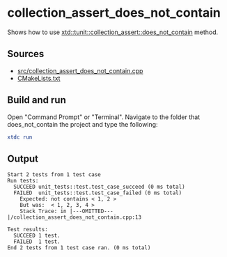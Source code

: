 # collection_assert_does_not_contain

Shows how to use [xtd::tunit::collection_assert::does_not_contain](https://gammasoft71.github.io/xtd/reference_guides/latest/classxtd_1_1tunit_1_1collection__assert.html#a119e481bfc5fbbfd46f33d57cf8e4360) method.

## Sources

* [src/collection_assert_does_not_contain.cpp](src/collection_assert_does_not_contain.cpp)
* [CMakeLists.txt](CMakeLists.txt)

## Build and run

Open "Command Prompt" or "Terminal". Navigate to the folder that does_not_contain the project and type the following:

```cmake
xtdc run
```

## Output

```
Start 2 tests from 1 test case
Run tests:
  SUCCEED unit_tests::test.test_case_succeed (0 ms total)
  FAILED  unit_tests::test.test_case_failed (0 ms total)
    Expected: not contains < 1, 2 >
    But was:  < 1, 2, 3, 4 >
    Stack Trace: in |---OMITTED---|/collection_assert_does_not_contain.cpp:13

Test results:
  SUCCEED 1 test.
  FAILED  1 test.
End 2 tests from 1 test case ran. (0 ms total)
```
